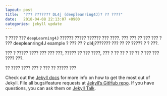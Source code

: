 ```yaml
---
layout: post
title:  "??? ??????? DL4j (deepleanring4J)? ?? ????"
date:   2018-04-08 22:13:07 +0900
categories: jekyll update
---
```

? ???? ??? `deepLearning4J` ?????? ????? ?????? ??? ????. ??? ??? ?? ??? ??? ? ??? deepleanring4J example ? ??? ?? ? dl4j??????? ??? ?? ?? ????? ? ? ???. 

??? ? ????? ???? ??? ??? ???, ????? ?? ??? ????, ??? ? ?? ?? ? ?? ?? ? ??? ??? ???? ???. 

?? ???? ???? ??? ? ??? ?? ????? ???

Check out the [Jekyll docs][jekyll-docs] for more info on how to get the most out of Jekyll. File all bugs/feature requests at [Jekyll’s GitHub repo][jekyll-gh]. If you have questions, you can ask them on [Jekyll Talk][jekyll-talk].

[jekyll-docs]: https://jekyllrb.com/docs/home
[jekyll-gh]:   https://github.com/jekyll/jekyll
[jekyll-talk]: https://talk.jekyllrb.com/
